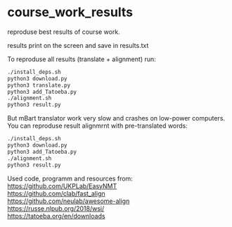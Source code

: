 # course_work_results
reproduse best results of course work.

results print on the screen and save in results.txt

To reproduse all results (translate + alignment) run:
```bash
./install_deps.sh
python3 download.py
python3 translate.py
python3 add_Tatoeba.py
./alignment.sh
python3 result.py
```
But mBart translator work very slow and crashes on low-power computers. You can reproduse result alignmrnt with pre-translated words:
```bash
./install_deps.sh
python3 download.py
python3 add_Tatoeba.py
./alignment.sh
python3 result.py
```

Used code, programm and resources from:  
https://github.com/UKPLab/EasyNMT  
https://github.com/clab/fast_align  
https://github.com/neulab/awesome-align  
https://russe.nlpub.org/2018/wsi/  
https://tatoeba.org/en/downloads  
